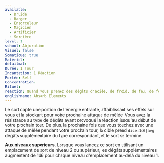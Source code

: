 ```yaml
---
available:
  - Druide
  - Ranger
  - Ensorceleur
  - Magicien
  - Artificier
  - Sorcière
level: 1
school: Abjuration
Visuel: false
Somatique: true
Matériel: 
detailmat: 
Durée: 1 Tour
Incantation: 1 Réaction
Portée: Self
Concentration: 
Rituel: 
reaction: Quand vous prenez des dégâts d'acide, de froid, de feu, de foudre ou de tonnerre
englishname: Absorb Elements
---
```


Le sort capte une portion de l'énergie entrante, affaiblissant ses effets sur vous et la stockant pour votre prochaine attaque de mêlée. Vous avez la résistance au type de dégâts ayant provoqué la réaction jusqu'au début de votre prochain tour. De plus, la prochaine fois que vous touchez avec une attaque de mêlée pendant votre prochain tour, la cible prend `dice:1d6|avg` dégâts supplémentaire du type correspondant, et le sort se termine.

**Aux niveaux supérieurs**. Lorsque vous lancez ce sort en utilisant un emplacement de sort de niveau 2 ou supérieur, les dégâts supplémentaires augmentent de 1d6 pour chaque niveau d'emplacement au-delà du niveau 1.